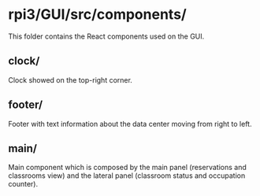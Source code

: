 # rpi3/GUI/src/components/
This folder contains the React components used on the GUI.

## clock/
Clock showed on the top-right corner.

## footer/
Footer with text information about the data center moving from right to left.

## main/
Main component which is composed by the main panel (reservations and classrooms view) and the lateral panel (classroom status and occupation counter).
